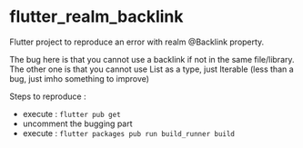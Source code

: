# flutter_realm_backlink

Flutter project to reproduce an error with realm @Backlink property. 

The bug here is that you cannot use a backlink if not in the same file/library. 
The other one is that you cannot use List as a type, just Iterable (less than a bug, just imho something to improve)

Steps to reproduce : 
- execute : `flutter pub get`
- uncomment the bugging part
- execute : `flutter packages pub run build_runner build` 
